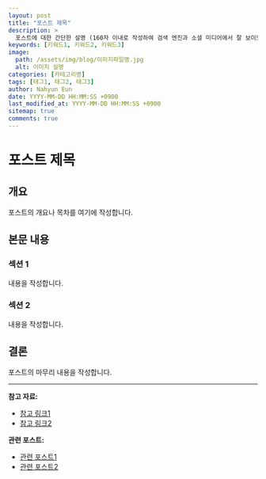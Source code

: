 ```yaml
---
layout: post
title: "포스트 제목"
description: >
  포스트에 대한 간단한 설명 (160자 이내로 작성하여 검색 엔진과 소셜 미디어에서 잘 보이도록 합니다)
keywords: [키워드1, 키워드2, 키워드3]
image:
  path: /assets/img/blog/이미지파일명.jpg
  alt: 이미지 설명
categories: [카테고리명]
tags: [태그1, 태그2, 태그3]
author: Nahyun Eun
date: YYYY-MM-DD HH:MM:SS +0900
last_modified_at: YYYY-MM-DD HH:MM:SS +0900
sitemap: true
comments: true
---
```


# 포스트 제목

## 개요

포스트의 개요나 목차를 여기에 작성합니다.

## 본문 내용

### 섹션 1

내용을 작성합니다.

### 섹션 2

내용을 작성합니다.

## 결론

포스트의 마무리 내용을 작성합니다.

---

**참고 자료:**

- [참고 링크1](URL)
- [참고 링크2](URL)

**관련 포스트:**

- [관련 포스트1](/카테고리/포스트명/)
- [관련 포스트2](/카테고리/포스트명/)
